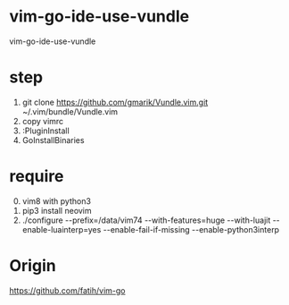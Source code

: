 # vim-go-ide-use-vundle
vim-go-ide-use-vundle

# step
1. git clone https://github.com/gmarik/Vundle.vim.git ~/.vim/bundle/Vundle.vim
2. copy vimrc
3. :PluginInstall
5. GoInstallBinaries

# require
0. vim8 with python3
1. pip3 install neovim
2. ./configure --prefix=/data/vim74 --with-features=huge --with-luajit --enable-luainterp=yes --enable-fail-if-missing --enable-python3interp

# Origin
https://github.com/fatih/vim-go

